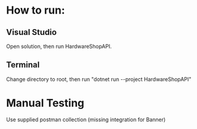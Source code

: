 # How to run:

## Visual Studio
Open solution, then run HardwareShopAPI.

## Terminal
Change directory to root, then run "dotnet run --project HardwareShopAPI"


# Manual Testing
Use supplied postman collection (missing integration for Banner)
